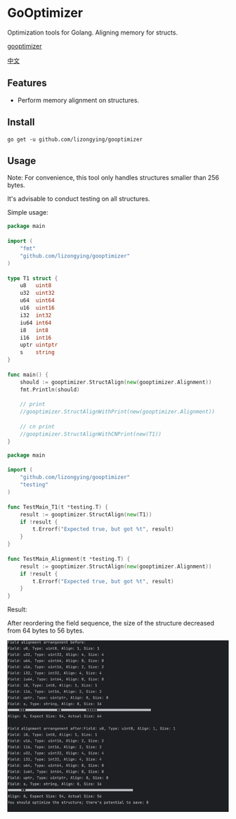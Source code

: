 # GoOptimizer

Optimization tools for Golang. Aligning memory for structs.

[gooptimizer](https://github.com/lizongying/gooptimizer)

[中文](./README_CN.md)

## Features

* Perform memory alignment on structures.

## Install

```shell
go get -u github.com/lizongying/gooptimizer
```

## Usage

Note: For convenience, this tool only handles structures smaller than 256 bytes.

It's advisable to conduct testing on all structures.

Simple usage:

```go
package main

import (
	"fmt"
	"github.com/lizongying/gooptimizer"
)

type T1 struct {
	u8   uint8
	u32  uint32
	u64  uint64
	u16  uint16
	i32  int32
	iu64 int64
	i8   int8
	i16  int16
	uptr uintptr
	s    string
}

func main() {
	should := gooptimizer.StructAlign(new(gooptimizer.Alignment))
	fmt.Println(should)

	// print
	//gooptimizer.StructAlignWithPrint(new(gooptimizer.Alignment))

	// cn print
	//gooptimizer.StructAlignWithCNPrint(new(T1))
}
```

```go
package main

import (
	"github.com/lizongying/gooptimizer"
	"testing"
)

func TestMain_T1(t *testing.T) {
	result := gooptimizer.StructAlign(new(T1))
	if !result {
		t.Errorf("Expected true, but got %t", result)
	}
}

func TestMain_Alignment(t *testing.T) {
	result := gooptimizer.StructAlign(new(gooptimizer.Alignment))
	if !result {
		t.Errorf("Expected true, but got %t", result)
	}
}
```

Result:

After reordering the field sequence, the size of the structure decreased from 64 bytes to 56 bytes.

![结果](./screenshot/img_1.png)




